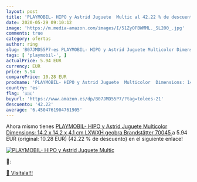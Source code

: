 ```yaml
---
layout: post
title: 'PLAYMOBIL- HIPO y Astrid Juguete  Multic al 42.22 % de descuento'
date: 2020-05-29 09:10:12
image: 'https://m.media-amazon.com/images/I/51ZyOFBWMML._SL200_.jpg'
comments: true
category: ofertas
author: ring
slug: 'B07JMD55P7-es PLAYMOBIL- HIPO y Astrid Juguete Multicolor Dimensions:...'
tags: [ 'playmobil-', ]
actualPrice: 5.94 EUR
currency: EUR
price: 5.94
comparePrice: 10.28 EUR
prodname: 'PLAYMOBIL- HIPO y Astrid Juguete  Multicolor  Dimensions: 14.2 x 14.2 x 4.1 cm LXWXH   geobra Brandstätter 70045 '
country: 'es'
flag: '🇪🇸'
buyurl: 'https://www.amazon.es/dp/B07JMD55P7/?tag=tolees-21'
descuento: '42.22'
average: '6.4504761904761905'
---
```


Ahora mismo tienes [PLAYMOBIL- HIPO y Astrid Juguete  Multicolor  Dimensions: 14.2 x 14.2 x 4.1 cm LXWXH   geobra Brandstätter 70045 ](https://www.amazon.es/dp/B07JMD55P7/?tag=tolees-21) a 5.94 EUR (original: 10.28 EUR) (42.22 %  de descuento) en el siguiente enlace!

[![PLAYMOBIL- HIPO y Astrid Juguete  Multic](https://m.media-amazon.com/images/I/51ZyOFBWMML._SL200_.jpg)](https://www.amazon.es/dp/B07JMD55P7/?tag=tolees-21)

🔎:


[🛒 Visítala!!!](https://www.amazon.es/dp/B07JMD55P7/?tag=tolees-21)
